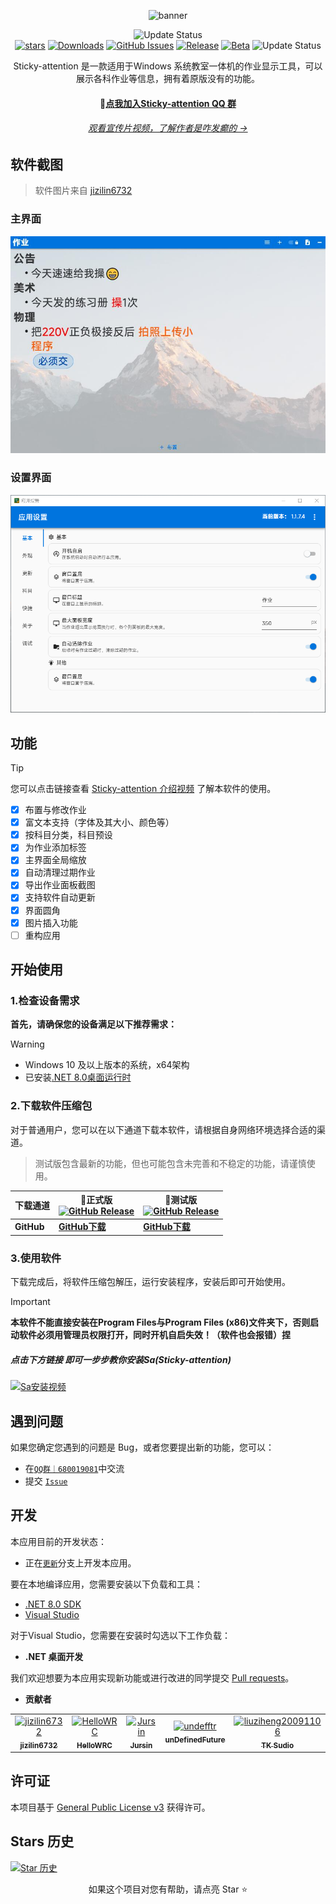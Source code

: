 <div align="center">

![banner](image/banner.jpg)

![Update Status](https://img.shields.io/badge/真新手出道-Auqamarin)<br/>
[![stars](https://img.shields.io/github/stars/Sticky-attention/Sticky-attention?label=Stars)](https://github.com/Sticky-attention/Sticky-attention)
[![Downloads](https://img.shields.io/github/downloads/Sticky-attention/Sticky-attention/total?style=social&label=下载量&logo=github)](https://github.com/Sticky-attention/Sticky-attention/releases/latest)
[![GitHub Issues](https://img.shields.io/github/issues-search/Sticky-attention/Sticky-attention?query=is%3Aopen&style=flat&logo=github&label=Issues&color=%233fb950)](https://github.com/Sticky-attention/Sticky-attention/issues)
[![Release](https://img.shields.io/github/v/release/Sticky-attention/Sticky-attention?style=flat&color=%233fb950&label=稳定版)](https://github.com/Sticky-attention/Sticky-attention/releases/latest) 
[![Beta](https://img.shields.io/github/v/release/Sticky-attention/Sticky-attention?include_prereleases&style=flat&label=测试版)](https://github.com/Sticky-attention/Sticky-attention/releases/)
![Update Status](https://img.shields.io/badge/活跃啥活跃-PaleGreen)


Sticky-attention 是一款适用于Windows 系统教室一体机的作业显示工具，可以展示各科作业等信息，拥有着原版没有的功能。

#### **💬[点我加入Sticky-attention QQ 群](https://qm.qq.com/q/FbG57VTzTG)**


###### [ 观看宣传片视频，了解作者是咋发癫的 →](https://bilibili.com/video/BV1YJ4Fe5EgD/)


</div>

</div>

## 软件截图

> 软件图片来自 [jizilin6732](https://GitHub.com/jizilin6732)

### 主界面

![软件截图-整体效果](image/主界面.png)

### 设置界面

![软件截图-应用设置](image/软件设置.png)

## 功能

> [!TIP]
>
> 您可以点击链接查看 [Sticky-attention 介绍视频](https://bilibili.com/video/BV1YJ4Fe5EgD/) 了解本软件的使用。
> 
- [X] 布置与修改作业
- [X] 富文本支持（字体及其大小、颜色等）
- [X] 按科目分类，科目预设
- [X] 为作业添加标签
- [X] 主界面全局缩放
- [X] 自动清理过期作业
- [X] 导出作业面板截图
- [x] 支持软件自动更新
- [x] 界面圆角
- [x] 图片插入功能
- [ ] 重构应用

## 开始使用

### 1.检查设备需求

**首先，请确保您的设备满足以下推荐需求：**
> [!warning]
> - Windows 10 及以上版本的系统，x64架构
> - 已安装[.NET 8.0桌面运行时](https://dotnet.microsoft.com/zh-cn/download/dotnet/thank-you/runtime-desktop-8.0.1-windows-x64-installer)

### 2.下载软件压缩包

对于普通用户，您可以在以下通道下载本软件，请根据自身网络环境选择合适的渠道。

> 测试版包含最新的功能，但也可能包含未完善和不稳定的功能，请谨慎使用。

| **下载通道** | **🚀正式版** <br/>[![GitHub Release](https://img.shields.io/github/v/release/Sticky-attention/Sticky-attention?style=flat&logo=GitHub&color=%233fb950)](https://github.com/Sticky-attention/Sticky-attention/releases/latest)  | **🚧测试版** <br/>[![GitHub Release](https://img.shields.io/github/v/release/Sticky-attention/Sticky-attention?include_prereleases&style=flat&logo=GitHub&label=更新)](https://github.com/Sticky-attention/Sticky-attention/releases/) |
| -- | -- | -- |
| **GitHub** | [**GitHub下载**](https://github.com/Sticky-attention/Sticky-attention/releases/latest) | [**GitHub下载**](https://github.com/Sticky-attention/Sticky-attention/releases) |

<!-- > GitHub Releases 还没有同步历史版本。要下载历史版本，请前往[AppCenter](https://install.appcenter.ms/users/hellowrc/apps/classisland/distribution_groups/public/releases/latest)。 -->

### 3.使用软件

下载完成后，将软件压缩包解压，运行安装程序，安装后即可开始使用。

> [!Important]
> **本软件不能直接安装在Program Files与Program Files (x86)文件夹下，否则启动软件必须用管理员权限打开，同时开机自启失效！（软件也会报错）捏**
> ##### 点击下方链接 即可一步步教你安装Sa(Sticky-attention)
> [![Sa安装视频](https://img.shields.io/badge/-bilibili%E8%A7%86%E9%A2%91%EF%BD%9CBV1YJ4Fe5EgD-%23FB7299?style=flat&logo=bilibili)](https://www.bilibili.com/video/BV1YJ4Fe5EgD)


## 遇到问题
如果您确定您遇到的问题是 Bug，或者您要提出新的功能，您可以：
- 在[`QQ群｜680019081`](https://qm.qq.com/q/neHPnfBSJq)中交流
- 提交 [`Issue`](https://github.com/Sticky-attention/Sticky-attention/issues)

## 开发

本应用目前的开发状态：

- 正在[`更新`](https://github.com/Sticky-attention/Sticky-attention/tree/更新)分支上开发本应用。


要在本地编译应用，您需要安装以下负载和工具：
- [.NET 8.0 SDK](https://dotnet.microsoft.com/zh-cn/download/dotnet/8.0)
- [Visual Studio](https://visualstudio.microsoft.com/)

对于Visual Studio，您需要在安装时勾选以下工作负载：
- **.NET 桌面开发**

我们欢迎想要为本应用实现新功能或进行改进的同学提交 [Pull requests](https://github.com/Sticky-attention/Sticky-attention/pulls)。

- **贡献者**
<!-- readme: contributors -start -->
<table>
	<tbody>
		<tr>
            <td align="center">
                <a href="https://github.com/jizilin6732">
                    <img src="https://avatars.githubusercontent.com/u/162853646?v=4" width="100;" alt="jizilin6732"/>
                    <br />
                    <sub><b>jizilin6732</b></sub>
                </a>
            </td>
            <td align="center">
                <a href="https://github.com/HelloWRC">
                    <img src="https://avatars.githubusercontent.com/u/55006226?v=4" width="100;" alt="HelloWRC"/>
                    <br />
                    <sub><b>HelloWRC</b></sub>
                </a>
            </td>
            <td align="center">
                <a href="https://github.com/Jursin">
                    <img src="https://avatars.githubusercontent.com/u/127487914?v=4" width="100;" alt="Jursin"/>
                    <br />
                    <sub><b>Jursin</b></sub>
                </a>
            </td>
            <td align="center">
                <a href="https://github.com/undefftr">
                    <img src="https://avatars.githubusercontent.com/u/83688818?v=4" width="100;" alt="undefftr"/>
                    <br />
                    <sub><b>unDefinedFuture</b></sub>
                </a>
            </td>
            <td align="center">
                <a href="https://github.com/liuziheng20091106">
                    <img src="https://avatars.githubusercontent.com/u/68427920?v=4" width="100;" alt="liuziheng20091106"/>
                    <br />
                    <sub><b>TK Sudio</b></sub>
                </a>
            </td>
		</tr>
	<tbody>
</table>
<!-- readme: contributors -end -->

## 许可证

本项目基于 [General Public License v3](LICENSE.txt) 获得许可。

## Stars 历史

[![Star 历史](https://starchart.cc/Sticky-attention/Sticky-attention.svg?variant=adaptive)](https://starchart.cc/Sticky-attention/Sticky-attention)

<div align="center">

如果这个项目对您有帮助，请点亮 Star ⭐

</div>
